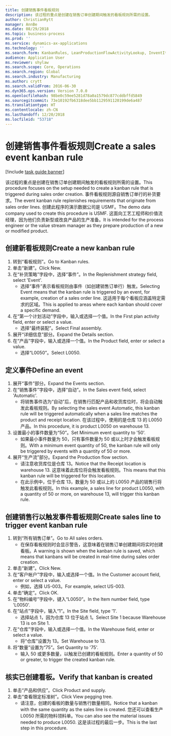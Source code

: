 ```yaml
---
title: 创建销售事件看板规则
description: 该过程的重点是创建在销售订单创建期间触发的看板规则所需的设置。
author: ChristianRytt
manager: AnnBe
ms.date: 08/29/2018
ms.topic: business-process
ms.prod: ''
ms.service: dynamics-ax-applications
ms.technology: ''
ms.search.form: KanbanRules, LeanProductionFlowActivityLookup, InventItemIdLookupSimple, SalesTableListPage, SalesCreateOrder, SalesTable, LeanPeggingTree
audience: Application User
ms.reviewer: shylaw
ms.search.scope: Core, Operations
ms.search.region: Global
ms.search.industry: Manufacturing
ms.author: crytt
ms.search.validFrom: 2016-06-30
ms.dyn365.ops.version: Version 7.0.0
ms.openlocfilehash: 98be0c59ee5281d78a0a1579dc877cddbffd5849
ms.sourcegitcommit: 73e10192fb6318dee5bb1129591120199de6a487
ms.translationtype: HT
ms.contentlocale: zh-CN
ms.lasthandoff: 12/20/2018
ms.locfileid: "53718"
---
```

# <a name="create-a-sales-event-kanban-rule"></a><span data-ttu-id="fd639-103">创建销售事件看板规则</span><span class="sxs-lookup"><span data-stu-id="fd639-103">Create a sales event kanban rule</span></span>

[!include [task guide banner](../../includes/task-guide-banner.md)]

<span data-ttu-id="fd639-104">该过程的重点是创建在销售订单创建期间触发的看板规则所需的设置。</span><span class="sxs-lookup"><span data-stu-id="fd639-104">This procedure focuses on the setup needed to create a kanban rule that is triggered during sales order creation.</span></span> <span data-ttu-id="fd639-105">事件看板规则源自销售订单行的补货要求。</span><span class="sxs-lookup"><span data-stu-id="fd639-105">The event kanban rule replenishes requirements that originate from sales order lines.</span></span> <span data-ttu-id="fd639-106">创建此程序的演示数据公司是 USMF。</span><span class="sxs-lookup"><span data-stu-id="fd639-106">The demo data company used to create this procedure is USMF.</span></span> <span data-ttu-id="fd639-107">这面向工艺工程师和价值流经理，因为他们负责新型或改良产品的生产准备。</span><span class="sxs-lookup"><span data-stu-id="fd639-107">It is intended for the process engineer or the value stream manager as they prepare production of a new or modified product.</span></span>




## <a name="create-a-new-kanban-rule"></a><span data-ttu-id="fd639-108">创建新看板规则</span><span class="sxs-lookup"><span data-stu-id="fd639-108">Create a new kanban rule</span></span>
1. <span data-ttu-id="fd639-109">转到“看板规则”。</span><span class="sxs-lookup"><span data-stu-id="fd639-109">Go to Kanban rules.</span></span>
2. <span data-ttu-id="fd639-110">单击“新建”。</span><span class="sxs-lookup"><span data-stu-id="fd639-110">Click New.</span></span>
3. <span data-ttu-id="fd639-111">在“补货策略”字段中，选择“事件”。</span><span class="sxs-lookup"><span data-stu-id="fd639-111">In the Replenishment strategy field, select 'Event'.</span></span>
    * <span data-ttu-id="fd639-112">选择“事件”表示看板规则由事件（如创建销售订单行）触发。</span><span class="sxs-lookup"><span data-stu-id="fd639-112">Selecting Event means that the kanban rule is triggered by an event, for example, creation of a sales order line.</span></span>   <span data-ttu-id="fd639-113">这适用于每个看板应涵盖特定需求的区域。</span><span class="sxs-lookup"><span data-stu-id="fd639-113">This is applied to areas where each kanban should cover a specific demand.</span></span>  
4. <span data-ttu-id="fd639-114">在“第一个计划活动”字段中，输入或选择一个值。</span><span class="sxs-lookup"><span data-stu-id="fd639-114">In the First plan activity field, enter or select a value.</span></span>
    * <span data-ttu-id="fd639-115">选择“最终装配”。</span><span class="sxs-lookup"><span data-stu-id="fd639-115">Select Final assembly.</span></span>  
5. <span data-ttu-id="fd639-116">展开“详细信息”部分。</span><span class="sxs-lookup"><span data-stu-id="fd639-116">Expand the Details section.</span></span>
6. <span data-ttu-id="fd639-117">在“产品”字段中，输入或选择一个值。</span><span class="sxs-lookup"><span data-stu-id="fd639-117">In the Product field, enter or select a value.</span></span>
    * <span data-ttu-id="fd639-118">选择“L0050”。</span><span class="sxs-lookup"><span data-stu-id="fd639-118">Select L0050.</span></span>  

## <a name="define-an-event"></a><span data-ttu-id="fd639-119">定义事件</span><span class="sxs-lookup"><span data-stu-id="fd639-119">Define an event</span></span>
1. <span data-ttu-id="fd639-120">展开“事件”部分。</span><span class="sxs-lookup"><span data-stu-id="fd639-120">Expand the Events section.</span></span>
2. <span data-ttu-id="fd639-121">在“销售事件”字段中，选择“自动”。</span><span class="sxs-lookup"><span data-stu-id="fd639-121">In the Sales event field, select 'Automatic'.</span></span>
    * <span data-ttu-id="fd639-122">将销售事件选为“自动”后，在销售行匹配产品和收货库位时，将会自动触发此看板规则。</span><span class="sxs-lookup"><span data-stu-id="fd639-122">By selecting the sales event Automatic, this kanban rule will be triggered automatically when a sales line matches the product and receipt location.</span></span> <span data-ttu-id="fd639-123">在该过程中，使用的是仓库 13 的 L0050 产品。</span><span class="sxs-lookup"><span data-stu-id="fd639-123">In this procedure, it is product L0050 on warehouse 13.</span></span>  
3. <span data-ttu-id="fd639-124">设置最小的事件数量为“50”。</span><span class="sxs-lookup"><span data-stu-id="fd639-124">Set Minimum event quantity to '50'.</span></span>
    * <span data-ttu-id="fd639-125">如果最小事件数量为 50，只有事件数量为 50 或以上时才会触发看板规则。</span><span class="sxs-lookup"><span data-stu-id="fd639-125">With a minimum event quantity of 50, the kanban rule will only be triggered by events with a quantity of 50 or more.</span></span>  
4. <span data-ttu-id="fd639-126">展开“生产流”部分。</span><span class="sxs-lookup"><span data-stu-id="fd639-126">Expand the Production flow section.</span></span>
    * <span data-ttu-id="fd639-127">请注意收货库位是仓库 13。</span><span class="sxs-lookup"><span data-stu-id="fd639-127">Notice that the Receipt location is warehouse 13.</span></span> <span data-ttu-id="fd639-128">这意味着此库位将会触发看板规则。</span><span class="sxs-lookup"><span data-stu-id="fd639-128">This means that this kanban rule will be triggered for this location.</span></span>  
    * <span data-ttu-id="fd639-129">在此示例中，位于仓库 13，数量为 50 或以上的 L0050 产品的销售行将触发此看板规则。</span><span class="sxs-lookup"><span data-stu-id="fd639-129">In this example, a sales line for product L0050, with a quantity of 50 or more, on warehouse 13, will trigger this kanban rule.</span></span>  

## <a name="create-sales-line-to-trigger-event-kanban-rule"></a><span data-ttu-id="fd639-130">创建销售行以触发事件看板规则</span><span class="sxs-lookup"><span data-stu-id="fd639-130">Create sales line to trigger event kanban rule</span></span>
1. <span data-ttu-id="fd639-131">转到“所有销售订单”。</span><span class="sxs-lookup"><span data-stu-id="fd639-131">Go to All sales orders.</span></span>
    * <span data-ttu-id="fd639-132">在保存看板规则时会显示警告，这意味着在销售订单创建期间将实时创建看板。</span><span class="sxs-lookup"><span data-stu-id="fd639-132">A warning is shown when the kanban rule is saved, which means that kanbans will be created in real-time during sales order creation.</span></span>  
2. <span data-ttu-id="fd639-133">单击“新建”。</span><span class="sxs-lookup"><span data-stu-id="fd639-133">Click New.</span></span>
3. <span data-ttu-id="fd639-134">在“客户帐户”字段中，输入或选择一个值。</span><span class="sxs-lookup"><span data-stu-id="fd639-134">In the Customer account field, enter or select a value.</span></span>
    * <span data-ttu-id="fd639-135">例如，选择 US-003。</span><span class="sxs-lookup"><span data-stu-id="fd639-135">For example, select US-003.</span></span>  
4. <span data-ttu-id="fd639-136">单击“确定”。</span><span class="sxs-lookup"><span data-stu-id="fd639-136">Click OK.</span></span>
5. <span data-ttu-id="fd639-137">在“物料编号”字段中，键入“L0050”。</span><span class="sxs-lookup"><span data-stu-id="fd639-137">In the Item number field, type 'L0050'.</span></span>
6. <span data-ttu-id="fd639-138">在“站点”字段中，输入“1”。</span><span class="sxs-lookup"><span data-stu-id="fd639-138">In the Site field, type '1'.</span></span>
    * <span data-ttu-id="fd639-139">选择站点 1，因为仓库 13 位于站点 1。</span><span class="sxs-lookup"><span data-stu-id="fd639-139">Select Site 1 because Warehouse 13 is on Site 1.</span></span>  
7. <span data-ttu-id="fd639-140">在“仓库”字段中，输入或选择一个值。</span><span class="sxs-lookup"><span data-stu-id="fd639-140">In the Warehouse field, enter or select a value.</span></span>
    * <span data-ttu-id="fd639-141">将“仓库”设置为 13。</span><span class="sxs-lookup"><span data-stu-id="fd639-141">Set Warehouse to 13.</span></span>  
8. <span data-ttu-id="fd639-142">将“数量”设置为“75”。</span><span class="sxs-lookup"><span data-stu-id="fd639-142">Set Quantity to '75'.</span></span>
    * <span data-ttu-id="fd639-143">输入 50 或更多数量，以触发已创建的看板规则。</span><span class="sxs-lookup"><span data-stu-id="fd639-143">Enter a quantity of 50 or greater, to trigger the created kanban rule.</span></span>  

## <a name="verify-that-kanban-is-created"></a><span data-ttu-id="fd639-144">核实已创建看板。</span><span class="sxs-lookup"><span data-stu-id="fd639-144">Verify that kanban is created</span></span>
1. <span data-ttu-id="fd639-145">单击“产品和供应”。</span><span class="sxs-lookup"><span data-stu-id="fd639-145">Click Product and supply.</span></span>
2. <span data-ttu-id="fd639-146">单击“查看限定标准树”。</span><span class="sxs-lookup"><span data-stu-id="fd639-146">Click View pegging tree.</span></span>
    * <span data-ttu-id="fd639-147">请注意，创建的看板的数量与销售行数量相同。</span><span class="sxs-lookup"><span data-stu-id="fd639-147">Notice that a kanban with the same quantity as the sales line is created.</span></span> <span data-ttu-id="fd639-148">您还可以查看生产 L0050 所需的物料领料单。</span><span class="sxs-lookup"><span data-stu-id="fd639-148">You can also see the material issues needed to produce L0050.</span></span> <span data-ttu-id="fd639-149">这是该过程的最后一步。</span><span class="sxs-lookup"><span data-stu-id="fd639-149">This is the last step in this procedure.</span></span>  

